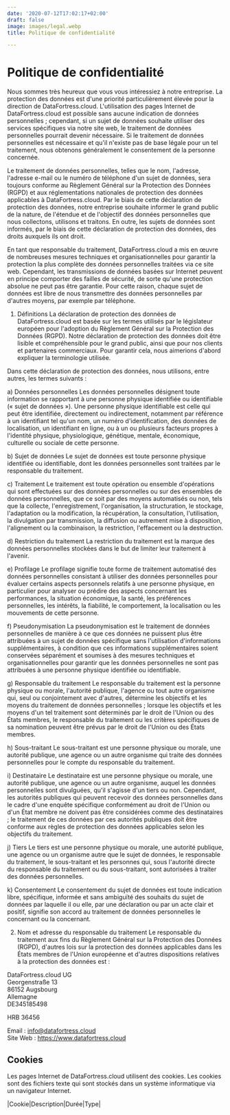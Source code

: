```yaml
---
date: '2020-07-12T17:02:17+02:00'
draft: false
image: images/legal.webp
title: Politique de confidentialité

---
```

# Politique de confidentialité

Nous sommes très heureux que vous vous intéressiez à notre entreprise. La protection des données est d'une priorité particulièrement élevée pour la direction de DataFortress.cloud. L'utilisation des pages Internet de DataFortress.cloud est possible sans aucune indication de données personnelles ; cependant, si un sujet de données souhaite utiliser des services spécifiques via notre site web, le traitement de données personnelles pourrait devenir nécessaire. Si le traitement de données personnelles est nécessaire et qu'il n'existe pas de base légale pour un tel traitement, nous obtenons généralement le consentement de la personne concernée.

Le traitement de données personnelles, telles que le nom, l'adresse, l'adresse e-mail ou le numéro de téléphone d'un sujet de données, sera toujours conforme au Règlement Général sur la Protection des Données (RGPD) et aux réglementations nationales de protection des données applicables à DataFortress.cloud. Par le biais de cette déclaration de protection des données, notre entreprise souhaite informer le grand public de la nature, de l'étendue et de l'objectif des données personnelles que nous collectons, utilisons et traitons. En outre, les sujets de données sont informés, par le biais de cette déclaration de protection des données, des droits auxquels ils ont droit.

En tant que responsable du traitement, DataFortress.cloud a mis en œuvre de nombreuses mesures techniques et organisationnelles pour garantir la protection la plus complète des données personnelles traitées via ce site web. Cependant, les transmissions de données basées sur Internet peuvent en principe comporter des failles de sécurité, de sorte qu'une protection absolue ne peut pas être garantie. Pour cette raison, chaque sujet de données est libre de nous transmettre des données personnelles par d'autres moyens, par exemple par téléphone.

1. Définitions
La déclaration de protection des données de DataFortress.cloud est basée sur les termes utilisés par le législateur européen pour l'adoption du Règlement Général sur la Protection des Données (RGPD). Notre déclaration de protection des données doit être lisible et compréhensible pour le grand public, ainsi que pour nos clients et partenaires commerciaux. Pour garantir cela, nous aimerions d'abord expliquer la terminologie utilisée.

Dans cette déclaration de protection des données, nous utilisons, entre autres, les termes suivants :

a) Données personnelles
Les données personnelles désignent toute information se rapportant à une personne physique identifiée ou identifiable (« sujet de données »). Une personne physique identifiable est celle qui peut être identifiée, directement ou indirectement, notamment par référence à un identifiant tel qu'un nom, un numéro d'identification, des données de localisation, un identifiant en ligne, ou à un ou plusieurs facteurs propres à l'identité physique, physiologique, génétique, mentale, économique, culturelle ou sociale de cette personne.

b) Sujet de données
Le sujet de données est toute personne physique identifiée ou identifiable, dont les données personnelles sont traitées par le responsable du traitement.

c) Traitement
Le traitement est toute opération ou ensemble d'opérations qui sont effectuées sur des données personnelles ou sur des ensembles de données personnelles, que ce soit par des moyens automatisés ou non, tels que la collecte, l'enregistrement, l'organisation, la structuration, le stockage, l'adaptation ou la modification, la récupération, la consultation, l'utilisation, la divulgation par transmission, la diffusion ou autrement mise à disposition, l'alignement ou la combinaison, la restriction, l'effacement ou la destruction.

d) Restriction du traitement
La restriction du traitement est la marque des données personnelles stockées dans le but de limiter leur traitement à l'avenir.

e) Profilage
Le profilage signifie toute forme de traitement automatisé des données personnelles consistant à utiliser des données personnelles pour évaluer certains aspects personnels relatifs à une personne physique, en particulier pour analyser ou prédire des aspects concernant les performances, la situation économique, la santé, les préférences personnelles, les intérêts, la fiabilité, le comportement, la localisation ou les mouvements de cette personne.

f) Pseudonymisation
La pseudonymisation est le traitement de données personnelles de manière à ce que ces données ne puissent plus être attribuées à un sujet de données spécifique sans l'utilisation d'informations supplémentaires, à condition que ces informations supplémentaires soient conservées séparément et soumises à des mesures techniques et organisationnelles pour garantir que les données personnelles ne sont pas attribuées à une personne physique identifiée ou identifiable.

g) Responsable du traitement
Le responsable du traitement est la personne physique ou morale, l'autorité publique, l'agence ou tout autre organisme qui, seul ou conjointement avec d'autres, détermine les objectifs et les moyens du traitement de données personnelles ; lorsque les objectifs et les moyens d'un tel traitement sont déterminés par le droit de l'Union ou des États membres, le responsable du traitement ou les critères spécifiques de sa nomination peuvent être prévus par le droit de l'Union ou des États membres.

h) Sous-traitant
Le sous-traitant est une personne physique ou morale, une autorité publique, une agence ou un autre organisme qui traite des données personnelles pour le compte du responsable du traitement.

i) Destinataire
Le destinataire est une personne physique ou morale, une autorité publique, une agence ou un autre organisme, auquel les données personnelles sont divulguées, qu'il s'agisse d'un tiers ou non. Cependant, les autorités publiques qui peuvent recevoir des données personnelles dans le cadre d'une enquête spécifique conformément au droit de l'Union ou d'un État membre ne doivent pas être considérées comme des destinataires ; le traitement de ces données par ces autorités publiques doit être conforme aux règles de protection des données applicables selon les objectifs du traitement.

j) Tiers
Le tiers est une personne physique ou morale, une autorité publique, une agence ou un organisme autre que le sujet de données, le responsable du traitement, le sous-traitant et les personnes qui, sous l'autorité directe du responsable du traitement ou du sous-traitant, sont autorisées à traiter des données personnelles.

k) Consentement
Le consentement du sujet de données est toute indication libre, spécifique, informée et sans ambiguïté des souhaits du sujet de données par laquelle il ou elle, par une déclaration ou par un acte clair et positif, signifie son accord au traitement de données personnelles le concernant ou la concernant.

2. Nom et adresse du responsable du traitement
Le responsable du traitement aux fins du Règlement Général sur la Protection des Données (RGPD), d'autres lois sur la protection des données applicables dans les États membres de l'Union européenne et d'autres dispositions relatives à la protection des données est :

DataFortress.cloud UG  
Georgenstraße 13  
86152 Augsbourg  
Allemagne  
DE345185498  

HRB 36456  

Email : <a id="mail" href="mailto:info@datafortress.cloud">info@dat<!--...-->afortress.cloud</a>  
Site Web : https://www.datafortress.cloud  

## Cookies

Les pages Internet de DataFortress.cloud utilisent des cookies. Les cookies sont des fichiers texte qui sont stockés dans un système informatique via un navigateur Internet.

|Cookie|Description|Durée|Type|
